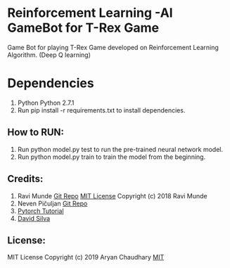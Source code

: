 # Reinforcement Learning -AI GameBot for T-Rex Game

Game Bot for playing T-Rex Game developed on Reinforcement Learning Algorithm. (Deep Q learning) 



# Dependencies
1. Python Python 2.7.1
2. Run pip install -r requirements.txt to 
   install dependencies.

## How to RUN:
1. Run python model.py test to run the 
   pre-trained neural network model.
2. Run python model.py train to train the 
   model from the beginning.



## Credits:
1. Ravi Munde [Git Repo](https://github.com/Paperspace/DinoRunTutorial)
[MIT License](https://github.com/Paperspace/DinoRunTutorial/blob/master/LICENSE)
Copyright (c) 2018 Ravi Munde
2. Neven Pičuljan [Git Repo](https://github.com/nevenp/dqn_flappy_bird)
3. [Pytorch Tutorial](https://pytorch.org/tutorials/intermediate/reinforcement_q_learning.html)
4. [David Silva](http://www0.cs.ucl.ac.uk/staff/d.silver/web/Teaching.html)

## License:
MIT License
Copyright (c) 2019 Aryan Chaudhary
[MIT](https://github.com/aryanc55/T-RexDinoRunner-GAME-AI-BOT/blob/master/LICENSE)
